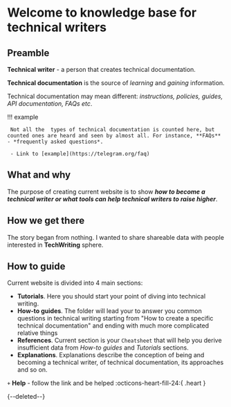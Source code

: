 # Welcome to knowledge base for technical writers

## Preamble

**Technical writer** - a person that creates technical documentation. 

**Technical documentation** is the source of *learning* and *gaining* information.

Technical documentation may mean different: *instructions, policies, guides, API documentation, FAQs etc*.
    
!!! example

     Not all the  types of technical documentation is counted here, but counted ones are heard and seen by almost all. For instance, **FAQs** - *frequently asked questions*.

     - Link to [example](https://telegram.org/faq)


## What and why

The purpose of creating current website is to show 
***how to become a technical writer or what tools can help technical writers to raise higher***. 
     
## How we get there

The story began from nothing. I wanted to share shareable data with people interested in **TechWriting** sphere.

## How to guide

Current website is divided into 4 main sections:


<div class = "grid cards" markdown>

- **Tutorials**. Here you should start your point of diving into technical writing.
- **How-to guides**. The folder will lead your to answer you common questions in technical writing starting from "How to create a specific technical documentation" and ending with much more complicated relative things
- **References**. Current section is your `Cheatsheet` that will help you derive insufficient data from *How-to guides* and *Tutorials* sections.
- **Explanations**. Explanations describe the conception of being and becoming a technical writer, of technical documentation, its approaches and so on.

</div>


  `+` **Help** - follow the link and be helped :octicons-heart-fill-24:{ .heart }


{--deleted--}



